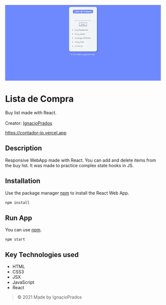 ![banner](https://raw.githubusercontent.com/IgnacioPrados/ListaDeCompra/master/public/preview.JPG)
# Lista de Compra
Buy list made with React.
<br><br>
Creator: [IgnacioPrados](https://github.com/IgnacioPrados)

https://contador-ip.vercel.app

## Description
Responsive WebApp made with React. You can add and delete items from the buy list. It was made to practice complex state hooks in JS.

## Installation
Use the package manager [npm](https://www.npmjs.com/) to install the React Web App.

```bash
npm install
```
## Run App
You can use [npm](https://www.npmjs.com/).
```
npm start
```

## Key Technologies used
- HTML
- CSS3
- JSX
- JavaScript
- React
 
> © 2021 Made by IgnacioPrados
